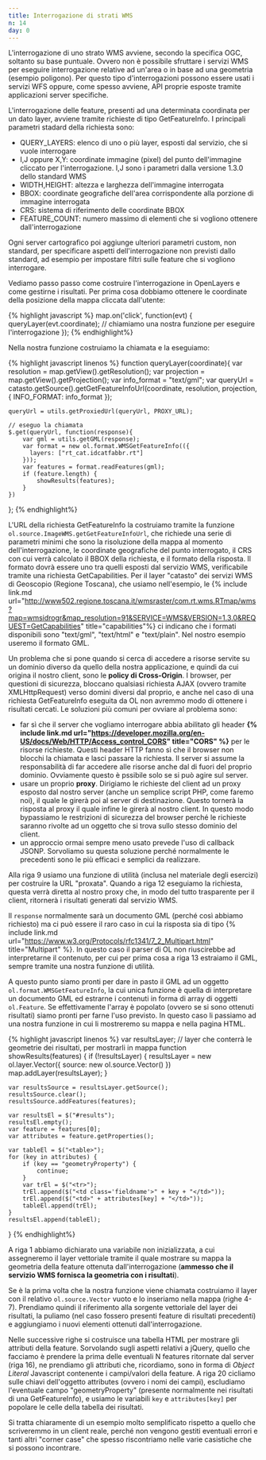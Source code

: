 ```yaml
---
title: Interrogazione di strati WMS
n: 14
day: 0
---
```

L'interrogazione di uno strato WMS avviene, secondo la specifica OGC, soltanto su base puntuale. Ovvero non è possibile sfruttare i servizi WMS per eseguire interrogazione relative ad un'area o in base ad una geometria (esempio poligono). Per questo tipo d'interrogazioni possono essere usati i servizi WFS oppure, come spesso avviene, API proprie esposte tramite applicazioni server specifiche.

L'interrogazione delle feature, presenti ad una determinata coordinata per un dato layer, avviene tramite richieste di tipo GetFeatureInfo. I principali parametri stadard della richiesta sono:

* QUERY_LAYERS: elenco di uno o più layer, esposti dal servizio, che si vuole interrogare
* I,J oppure X,Y: coordinate immagine (pixel) del punto dell'immagine cliccato per l'interrogazione. I,J sono i parametri dalla versione 1.3.0 dello standard WMS
* WIDTH,HEIGHT: altezza e larghezza dell'immagine interrogata
* BBOX: coordinate geografiche dell'area corrispondente alla porzione di immagine interrogata
* CRS: sistema di riferimento delle coordinate BBOX
* FEATURE_COUNT: numero massimo di elementi che si vogliono ottenere dall'interrogazione

Ogni server cartografico poi aggiunge ulteriori parametri custom, non standard, per specificare aspetti dell'interrogazione non previsti dallo standard, ad esempio per impostare filtri sulle feature che si vogliono interrogare.

Vediamo passo passo come costruire l'interrogazione in OpenLayers e come gestirne i risultati.
Per prima cosa dobbiamo ottenere le coordinate della posizione della mappa cliccata dall'utente:

{% highlight javascript %}
map.on('click', function(evt) {
    queryLayer(evt.coordinate); // chiamiamo una nostra funzione per eseguire l'interrogazione
});
{% endhighlight%}

Nella nostra funzione costruiamo la chiamata e la eseguiamo:

{% highlight javascript linenos %}
function queryLayer(coordinate){
    var resolution = map.getView().getResolution();
    var projection = map.getView().getProjection();
    var info_format = "text/gml";
    var queryUrl = catasto.getSource().getGetFeatureInfoUrl(coordinate, resolution, projection, {
        INFO_FORMAT: info_format
    });

    queryUrl = utils.getProxiedUrl(queryUrl, PROXY_URL);
    
    // eseguo la chiamata
    $.get(queryUrl, function(response){
        var gml = utils.getGML(response);
        var format = new ol.format.WMSGetFeatureInfo(({
          layers: ["rt_cat.idcatfabbr.rt"]
        }));
        var features = format.readFeatures(gml);
        if (feature.length) {
            showResults(features);
        }
    })
};
{% endhighlight%}

L'URL della richiesta GetFeatureInfo la costruiamo tramite la funzione `ol.source.ImageWMS.getGetFeatureInfoUrl`, che richiede una serie di parametri minimi che sono la risoluzione della mappa al momento dell'interrogazione, le coordinate geografiche del punto interrogato, il CRS con cui verrà calcolato il BBOX della richiesta, e il formato della risposta. Il formato dovrà essere uno tra quelli esposti dal servizio WMS, verificabile tramite una richiesta GetCapabilities. Per il layer "catasto" dei servizi WMS di Geoscopio (Regione Toscana), che usiamo nell'esempio, le {% include link.md url="http://www502.regione.toscana.it/wmsraster/com.rt.wms.RTmap/wms?map=wmsidrogr&map_resolution=91&SERVICE=WMS&VERSION=1.3.0&REQUEST=GetCapabilities" title="capabilities"%} ci indicano che i formati disponibili sono "text/gml", "text/html" e "text/plain". Nel nostro esempio useremo il formato GML.

Un problema che si pone quando si cerca di accedere a risorse servite su un dominio diverso da quello della nostra applicazione, e quindi da cui origina il nostro client, sono le **policy di Cross-Origin**. I browser, per questioni di sicurezza, bloccano qualsiasi richiesta AJAX (ovvero tramite XMLHttpRequest) verso domini diversi dal proprio, e anche nel caso di una richiesta GetFeatureInfo eseguita da OL non avremmo modo di ottenere i risultati cercati.
Le soluzioni più comuni per ovviare al problema sono:

* far sì che il server che vogliamo interrogare abbia abilitato gli header **{% include link.md url="https://developer.mozilla.org/en-US/docs/Web/HTTP/Access_control_CORS" title="CORS" %}** per le risorse richieste. Questi header HTTP fanno sì che il browser non blocchi la chiamata e lasci passare la richiesta. Il server si assume la responsabilità di far accedere alle risorse anche dal di fuori del proprio dominio. Ovviamente questo è pssibile solo se si può agire sul server.
* usare un proprio **proxy**. Dirigiamo le richieste del client ad un proxy esposto dal nostro server (anche un semplice script PHP, come faremo noi), il quale le girerà poi al server di destinazione. Questo tornerà la risposta al proxy il quale infine le girerà al nostro client. In questo modo bypassiamo le restrizioni di sicurezza del browser perché le richieste saranno rivolte ad un oggetto che si trova sullo stesso dominio del client.
* un approccio ormai sempre meno usato prevede l'uso di callback JSONP. Sorvoliamo su questa soluzione perché normalmente le precedenti sono le più efficaci e semplici da realizzare.

Alla riga 9 usiamo una funzione di utilità (inclusa nel materiale degli esercizi) per costruire la URL "proxata". Quando a riga 12 eseguiamo la richiesta, questa verrà diretta al nostro proxy che, in modo del tutto trasparente per il client, ritornerà i risultati generati dal servizio WMS.

Il `response` normalmente sarà un documento GML (perché così abbiamo richiesto) ma ci può essere il raro caso in cui la risposta sia di tipo {% include link.md url="https://www.w3.org/Protocols/rfc1341/7_2_Multipart.html" title="Multipart" %}. In questo caso il parser di OL non riuscirebbe ad interpretarne il contenuto, per cui per prima cosa a riga 13 estraiamo il GML, sempre tramite una nostra funzione di utilità.

A questo punto siamo pronti per dare in pasto il GML ad un oggetto `ol.format.WMSGetFeatureInfo`, la cui unica funzione è quella di interpretare un documento GML ed estrarne i contenuti in forma di array di oggetti `ol.Feature`.
Se effettivamente l'array è popolato (ovvero se si sono ottenuti risultati) siamo pronti per farne l'uso previsto. In questo caso li passiamo ad una nostra funzione in cui li mostreremo su mappa e nella pagina HTML.

{% highlight javascript linenos %}
var resultsLayer; // layer che conterrà le geometrie dei risultati, per mostrarli in mappa
function showResults(features) {
    if (!resultsLayer) {
        resultsLayer = new ol.layer.Vector({
            source: new ol.source.Vector()
        })
        map.addLayer(resultsLayer);
    }
    
    var resultsSource = resultsLayer.getSource();
    resultsSource.clear();
    resultsSource.addFeatures(features);

    var resultsEl = $("#results");
    resultsEl.empty();
    var feature = features[0];
    var attributes = feature.getProperties();
    
    var tableEl = $("<table>");
    for (key in attributes) {
        if (key == "geometryProperty") {
            continue;
        }
        var trEl = $("<tr>");
        trEl.append($("<td class='fieldname'>" + key + "</td>"));
        trEl.append($("<td>" + attributes[key] + "</td>"));
        tableEl.append(trEl);
    }
    resultsEl.append(tableEl);
}
{% endhighlight%}

A riga 1 abbiamo dichiarato una variabile non inizializzata, a cui assegneremo il layer vettoriale tramite il quale mostrare su mappa la geometria della feature ottenuta dall'interrogazione (**ammesso che il servizio WMS fornisca la geometria con i risultati**). 

Se è la prima volta che la nostra funzione viene chiamata costruiamo il layer con il relativo `ol.source.Vector` vuoto e lo inseriamo nella mappa (righe 4-7).
Prendiamo quindi il riferimento alla sorgente vettoriale del layer dei risultati, la puliamo (nel caso fossero presenti feature di risultati precedenti) e aggiungiamo i nuovi elementi ottenuti dall'interrogazione.

Nelle successive righe si costruisce una tabella HTML per mostrare gli attributi della feature. Sorvolando sugli aspetti relativi a jQuery, quello che facciamo è prendere la prima delle eventuali N features ritornate dal server (riga 16), ne prendiamo gli attributi che, ricordiamo, sono in forma di _Object Literal_ Javascript contenente i campi/valori della feature. A riga 20 cicliamo sulle chiavi dell'oggetto attributes (ovvero i nomi dei campi), escludiamo l'eventuale campo "geometryProperty" (presente normalmente nei risultati di una GetFeatureInfo), e usiamo le variabili `key` e `attributes[key]` per popolare le celle della tabella dei risultati.

Si tratta chiaramente di un esempio molto semplificato rispetto a quello che scriveremmo in un client reale, perché non vengono gestiti eventuali errori e tanti altri "corner case" che spesso riscontriamo nelle varie casistiche che si possono incontrare.
